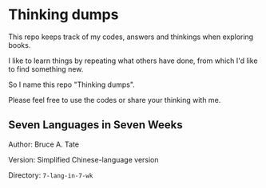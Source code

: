 # Thinking dumps

This repo keeps track of my codes, answers and thinkings when exploring books.

I like to learn things by repeating what others have done,
from which I'd like to find something new.

So I name this repo "Thinking dumps".

Please feel free to use the codes or share your thinking with me. 

## Seven Languages in Seven Weeks

Author: Bruce A. Tate

Version: Simplified Chinese-language version

Directory: `7-lang-in-7-wk`
